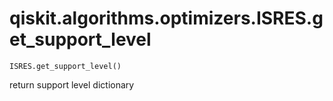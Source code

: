 # qiskit.algorithms.optimizers.ISRES.get\_support\_level

`ISRES.get_support_level()`

return support level dictionary
